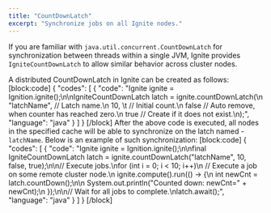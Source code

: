 ```yaml
---
title: "CountDownLatch"
excerpt: "Synchronize jobs on all Ignite nodes."
---
```

If you are familiar with `java.util.concurrent.CountDownLatch` for synchronization between threads within a single JVM, Ignite provides `IgniteCountDownLatch` to allow similar behavior across cluster nodes. 

A distributed CountDownLatch in Ignite can be created as follows:
[block:code]
{
  "codes": [
    {
      "code": "Ignite ignite = Ignition.ignite();\n\nIgniteCountDownLatch latch = ignite.countDownLatch(\n    \"latchName\", // Latch name.\n    10,        \t // Initial count.\n    false        // Auto remove, when counter has reached zero.\n    true         // Create if it does not exist.\n);",
      "language": "java"
    }
  ]
}
[/block]
After the above code is executed, all nodes in the specified cache will be able to synchronize on the latch named - `latchName`. Below is an example of such synchronization:
[block:code]
{
  "codes": [
    {
      "code": "Ignite ignite = Ignition.ignite();\n\nfinal IgniteCountDownLatch latch = ignite.countDownLatch(\"latchName\", 10, false, true);\n\n// Execute jobs.\nfor (int i = 0; i < 10; i++)\n    // Execute a job on some remote cluster node.\n    ignite.compute().run(() -> {\n        int newCnt = latch.countDown();\n\n        System.out.println(\"Counted down: newCnt=\" + newCnt);\n    });\n\n// Wait for all jobs to complete.\nlatch.await();",
      "language": "java"
    }
  ]
}
[/block]
